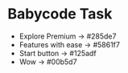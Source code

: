 # Babycode Task

- Explore Premium -> #285de7
- Features with ease -> #5861f7
- Start button -> #125adf
- Wow -> #00b5d7
